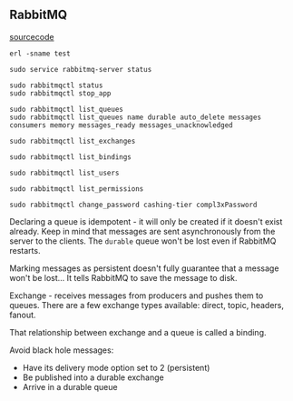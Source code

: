 RabbitMQ
-

[sourcecode](https://github.com/rabbitinaction/sourcecode)

````
erl -sname test
````
````
sudo service rabbitmq-server status

sudo rabbitmqctl status
sudo rabbitmqctl stop_app

sudo rabbitmqctl list_queues
sudo rabbitmqctl list_queues name durable auto_delete messages consumers memory messages_ready messages_unacknowledged

sudo rabbitmqctl list_exchanges

sudo rabbitmqctl list_bindings

sudo rabbitmqctl list_users

sudo rabbitmqctl list_permissions

sudo rabbitmqctl change_password cashing-tier compl3xPassword
````

Declaring a queue is idempotent - it will only be created if it doesn't exist already.
Keep in mind that messages are sent asynchronously from the server to the clients.
The `durable` queue won't be lost even if RabbitMQ restarts.

Marking messages as persistent doesn't fully guarantee that a message won't be lost...
It tells RabbitMQ to save the message to disk.

Exchange - receives messages from producers and pushes them to queues.
There are a few exchange types available: direct, topic, headers, fanout.

That relationship between exchange and a queue is called a binding.

Avoid black hole messages:

* Have its delivery mode option set to 2 (persistent)
* Be published into a durable exchange
* Arrive in a durable queue
